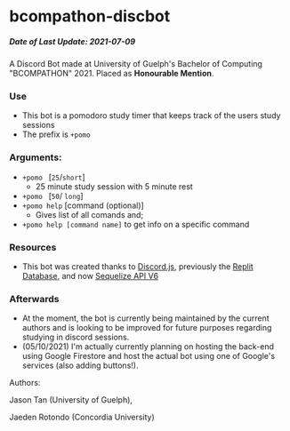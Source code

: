 # bcompathon-discbot
##### Date of Last Update: 2021-07-09

A Discord Bot made at University of Guelph's Bachelor of Computing "BCOMPATHON" 2021. Placed as **Honourable Mention**. 

### Use 
- This bot is a pomodoro study timer that keeps track of the users study sessions
- The prefix is `+pomo `
### Arguments: 
- `+pomo ` [`25`/`short`]
  - 25 minute study session with 5 minute rest
- `+pomo ` [`50`/ `long`]
- `+pomo help` [command (optional)]
  - Gives list of all comands and;
- `+pomo help [command name]` to get info on a specific command

### Resources
- This bot was created thanks to [Discord.js](https://discord.js.org/#/), previously the [Replit Database](https://docs.replit.com/misc/database), and now [Sequelize API V6](https://sequelize.org/)

### Afterwards
- At the moment, the bot is currently being maintained by the current authors and is looking to be improved for future purposes regarding studying in discord sessions.
- (05/10/2021) I'm actually currently planning on hosting the back-end using Google Firestore and host the actual bot using one of Google's services (also adding buttons!).


Authors: 

Jason Tan (University of Guelph), 

Jaeden Rotondo (Concordia University)
